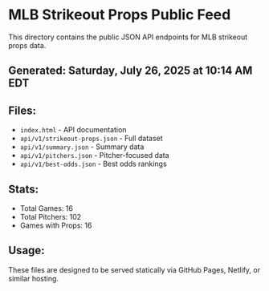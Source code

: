 # MLB Strikeout Props Public Feed

This directory contains the public JSON API endpoints for MLB strikeout props data.

## Generated: Saturday, July 26, 2025 at 10:14 AM EDT

## Files:
- `index.html` - API documentation
- `api/v1/strikeout-props.json` - Full dataset
- `api/v1/summary.json` - Summary data
- `api/v1/pitchers.json` - Pitcher-focused data  
- `api/v1/best-odds.json` - Best odds rankings

## Stats:
- Total Games: 16
- Total Pitchers: 102
- Games with Props: 16

## Usage:
These files are designed to be served statically via GitHub Pages, Netlify, or similar hosting.
